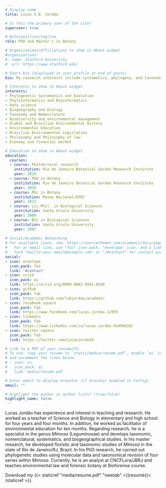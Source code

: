 ```yaml
---
# Display name
title: Lucas S.B. Jordão

# Is this the primary user of the site?
superuser: true

# Role/position/tagline
role: PhD and Master's in Botany

# Organizations/Affiliations to show in About widget
#organizations:
#- name: Stanford University
#  url: https://www.stanford.edu/

# Short bio (displayed in user profile at end of posts)
bio: My research interests include systematics, phylogeny, and taxonomy of *Mimosa* (Leguminosae).

# Interests to show in About widget
interests:
- Phylogenetic Systematics and Evolution
- Phyloinformatics and Bioinformatics
- Data science
- Biogeography and Ecology
- Taxonomy and Nomenclature
- Biodiversity and environmental management
- Global and Brazilian Environmental History
- Environmental Education
- Brazilian Environmental Legislation
- Philosophy and Philosophy of law
- Economy and financial market

# Education to show in About widget
education:
  courses:
  - course: Postdoctoral research
    institution: Rio de Janeiro Botanical Garden Research Institute
    year: 2019
  - course: PhD in Botany
    institution: Rio de Janeiro Botanical Garden Research Institute
    year: 2019
  - course: MSc in Botany
    institution: Museu Nacional/UFRJ
    year: 2013
  - course: Lic.Phil. in Biological Sciences
    institution: Santa Ursula University
    year: 2009
  - course: BSc in Biological Sciences
    institution: Santa Ursula University
    year: 2007
    
# Social/Academic Networking
# For available icons, see: https://sourcethemes.com/academic/docs/page-builder/#icons
#   For an email link, use "fas" icon pack, "envelope" icon, and a link in the
#   form "mailto:your-email@example.com" or "/#contact" for contact widget.
social:
- icon: envelope
  icon_pack: fas
  link: '#contact'
- icon: orcid
  icon_pack: ai
  link: https://orcid.org/0000-0002-9501-0548
- icon: github
  icon_pack: fab
  link: https://github.com/lsbjordao/academic
- icon: facebook-square
  icon_pack: fab
  link: https://www.facebook.com/lucas.jordao.12935
- icon: linkedin
  icon_pack: fab
  link: https://www.linkedin.com/in/lucas-jordão-0349b616/
- icon: twitter-square
  icon_pack: fab
  link: https://twitter.com/LucasJordo18

# Link to a PDF of your resume/CV.
# To use: copy your resume to `static/media/resume.pdf`, enable `ai` icons in `params.toml`, 
# and uncomment the lines below.
# - icon: cv
#   icon_pack: ai
#   link: media/resume.pdf

# Enter email to display Gravatar (if Gravatar enabled in Config)
email: ""

# Highlight the author in author lists? (true/false)
highlight_name: false
---
```


Lucas Jordão has experience and interest in teaching and research. He worked as a teacher of Science and Biology in elementary and high school for four years and four months. In addition, he worked as facilitator of environmental education for ten months. Regarding research, he is a specialist in the genus *Mimosa* (Leguminosae) and develops taxonomic, nomenclatural, systematics, and biogeographical studies. In his master research, he developed floristic and taxonomic studies of *Mimosa* in the state of Rio de Janeiro/RJ, Brazil. In his PhD research, he carried out phylogenetic studies using molecular data and taxonomical revision of four series within *Mimosa*. Currently, he is an analyst at CNCFLora/JBRJ and teaches environmental law and forensic botany at Bioforense course.

Download my {{< staticref "media/resume.pdf" "newtab" >}}resumé{{< /staticref >}}.
